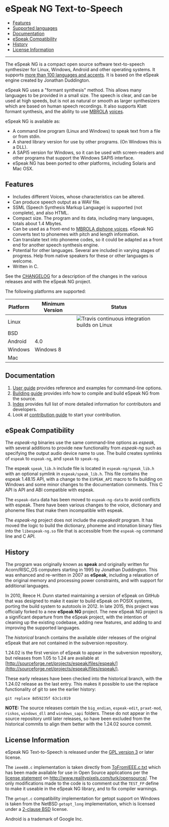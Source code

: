 # eSpeak NG Text-to-Speech

- [Features](#features)
- [Supported languages](docs/languages.md)
- [Documentation](#documentation)
- [eSpeak Compatibility](#espeak-compatibility)
- [History](#history)
- [License Information](#license-information)
----------

The eSpeak NG is a compact open source software text-to-speech synthesizer for 
Linux, Windows, Android and other operating systems. It supports 
[more than 100 languages and accents](docs/languages.md). It is based on the eSpeak engine
created by Jonathan Duddington.

eSpeak NG uses a "formant synthesis" method. This allows many languages to be
provided in a small size. The speech is clear, and can be used at high speeds,
but is not as natural or smooth as larger synthesizers which are based on human
speech recordings. It also supports Klatt formant synthesis, and the ability
to use [MBROLA](https://github.com/numediart/MBROLA) [voices](https://github.com/numediart/MBROLA-voices).

eSpeak NG is available as:

*  A command line program (Linux and Windows) to speak text from a file or
   from stdin.
*  A shared library version for use by other programs. (On Windows this is
   a DLL).
*  A SAPI5 version for Windows, so it can be used with screen-readers and
   other programs that support the Windows SAPI5 interface.
*  eSpeak NG has been ported to other platforms, including Solaris and Mac
   OSX.

## Features

*  Includes different Voices, whose characteristics can be altered.
*  Can produce speech output as a WAV file.
*  SSML (Speech Synthesis Markup Language) is supported (not complete),
   and also HTML.
*  Compact size.  The program and its data, including many languages,
   totals about 1.4 Mbytes.
*  Can be used as a front-end to [MBROLA diphone voices](docs/mbrola.md).
   eSpeak NG converts text to phonemes with pitch and length information.
*  Can translate text into phoneme codes, so it could be adapted as a
   front end for another speech synthesis engine.
*  Potential for other languages. Several are included in varying stages
   of progress. Help from native speakers for these or other languages is
   welcome.
*  Written in C.

See the [CHANGELOG](CHANGELOG.md) for a description of the changes in the
various releases and with the eSpeak NG project.

The following platforms are supported:

| Platform    | Minimum Version | Status |
|-------------|-----------------|--------|
| Linux       |                 | ![[Travis continuous integration builds on Linux](https://travis-ci.org/espeak-ng/espeak-ng)](https://secure.travis-ci.org/espeak-ng/espeak-ng.svg?branch=master) |
| BSD         |                 |        |
| Android     | 4.0             |        |
| Windows     | Windows 8       |        |
| Mac         |                 |        |

## Documentation

1. [User guide](src/espeak-ng.1.ronn) provides reference and examples for command-line options.
2. [Building guide](docs/building.md) provides info how to compile and build eSpeak NG from the source.
3. [Index](docs/index.md) provides full list of more detailed information for contributors and developers.
4. Look at [contribution guide](docs/contributing.md) to start your contribution.

## eSpeak Compatibility

The *espeak-ng* binaries use the same command-line options as *espeak*, with
several additions to provide new functionality from *espeak-ng* such as specifying
the output audio device name to use. The build creates symlinks of `espeak` to
`espeak-ng`, and `speak` to `speak-ng`.

The espeak `speak_lib.h` include file is located in `espeak-ng/speak_lib.h` with
an optional symlink in `espeak/speak_lib.h`. This file contains the espeak 1.48.15
API, with a change to the `ESPEAK_API` macro to fix building on Windows
and some minor changes to the documentation comments. This C API is API and ABI
compatible with espeak.

The `espeak-data` data has been moved to `espeak-ng-data` to avoid conflicts with
espeak. There have been various changes to the voice, dictionary and phoneme files
that make them incompatible with espeak.

The *espeak-ng* project does not include the *espeakedit* program. It has moved
the logic to build the dictionary, phoneme and intonation binary files into the
`libespeak-ng.so` file that is accessible from the `espeak-ng` command line and
C API.

## History

The program was originally known as __speak__ and originally written
for Acorn/RISC\_OS computers starting in 1995 by Jonathan Duddington. This was
enhanced and re-written in 2007 as __eSpeak__, including a relaxation of the
original memory and processing power constraints, and with support for additional
languages.

In 2010, Reece H. Dunn started maintaining a version of eSpeak on GitHub that
was designed to make it easier to build eSpeak on POSIX systems, porting the
build system to autotools in 2012. In late 2015, this project was officially
forked to a new __eSpeak NG__ project. The new eSpeak NG project is a significant
departure from the eSpeak project, with the intention of cleaning up the
existing codebase, adding new features, and adding to and improving the
supported languages.

The *historical* branch contains the available older releases of the original
eSpeak that are not contained in the subversion repository.

1.24.02 is the first version of eSpeak to appear in the subversion
repository, but releases from 1.05 to 1.24 are available at
[http://sourceforge.net/projects/espeak/files/espeak/](http://sourceforge.net/projects/espeak/files/espeak/).

These early releases have been checked into the historical branch,
with the 1.24.02 release as the last entry. This makes it possible
to use the replace functionality of git to see the earlier history:

	git replace 8d59235f 63c1c019

__NOTE:__ The source releases contain the `big_endian`, `espeak-edit`,
`praat-mod`, `riskos`, `windows_dll` and `windows_sapi` folders. These
do not appear in the source repository until later releases, so have
been excluded from the historical commits to align them better with
the 1.24.02 source commit.

## License Information

eSpeak NG Text-to-Speech is released under the [GPL version 3](COPYING) or
later license.

The `ieee80.c` implementation is taken directly from
[ToFromIEEE.c.txt](http://www.realitypixels.com/turk/opensource/ToFromIEEE.c.txt)
which has been made available for use in Open Source applications per the
[license statement](COPYING.IEEE) on http://www.realitypixels.com/turk/opensource/.
The only modifications made to the code is to comment out the `TEST_FP` define
to make it useable in the eSpeak NG library, and to fix compiler warnings.

The `getopt.c` compatibility implementation for getopt support on Windows is
taken from the NetBSD `getopt_long` implementation, which is licensed under a
[2-clause BSD](COPYING.BSD2) license.

Android is a trademark of Google Inc.
